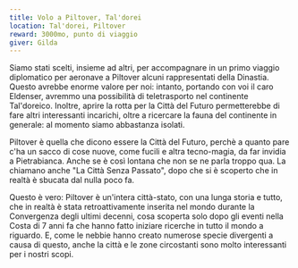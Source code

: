 ```yaml
---
title: Volo a Piltover, Tal'dorei
location: Tal'dorei, Piltover
reward: 3000mo, punto di viaggio
giver: Gilda
---
```

<div class="dialogue">
    <div class="icon kynthea"></div>
    <p>Siamo stati scelti, insieme ad altri, per accompagnare in un primo viaggio diplomatico per aeronave a Piltover alcuni rappresentati della Dinastia. Questo avrebbe enorme valore per noi: intanto, portando con voi il caro Eldenser, avremmo una possibilità di teletrasporto nel continente Tal'doreico. Inoltre, aprire la rotta per la Città del Futuro permetterebbe di fare altri interessanti incarichi, oltre a ricercare la fauna del continente in generale: al momento siamo abbastanza isolati.</p>
</div>
<div class="dialogue">
    <div class="icon chestibor"></div>
    <p>Piltover è quella che dicono essere la Città del Futuro, perchè a quanto pare c'ha un sacco di cose nuove, come fucili e altra tecno-magia, da far invidia a Pietrabianca. Anche se è così lontana che non se ne parla troppo qua. La chiamano anche "La Città Senza Passato", dopo che si è scoperto che in realtà è sbucata dal nulla poco fa.</p>
</div>
<div class="dialogue">
    <div class="icon kynthea"></div>
    <p>Questo è vero: Piltover è un'intera città-stato, con una lunga storia e tutto, che in realtà è stata retroattivamente inserita nel mondo durante la Convergenza degli ultimi decenni, cosa scoperta solo dopo gli eventi nella Costa di 7 anni fa che hanno fatto iniziare ricerche in tutto il mondo a riguardo. E, come le nebbie hanno creato numerose specie divergenti a causa di questo, anche la città e le zone circostanti sono molto interessanti per i nostri scopi.</p>
</div>

